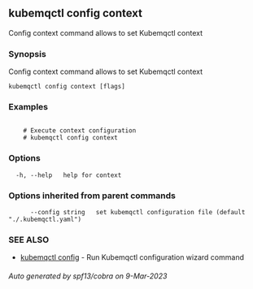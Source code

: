 ## kubemqctl config context

Config context command allows to set Kubemqctl context

### Synopsis

Config context command allows to set Kubemqctl context

```
kubemqctl config context [flags]
```

### Examples

```

	# Execute context configuration
	# kubemqctl config context

```

### Options

```
  -h, --help   help for context
```

### Options inherited from parent commands

```
      --config string   set kubemqctl configuration file (default "./.kubemqctl.yaml")
```

### SEE ALSO

* [kubemqctl config](kubemqctl_config.md)	 - Run Kubemqctl configuration wizard command

###### Auto generated by spf13/cobra on 9-Mar-2023
